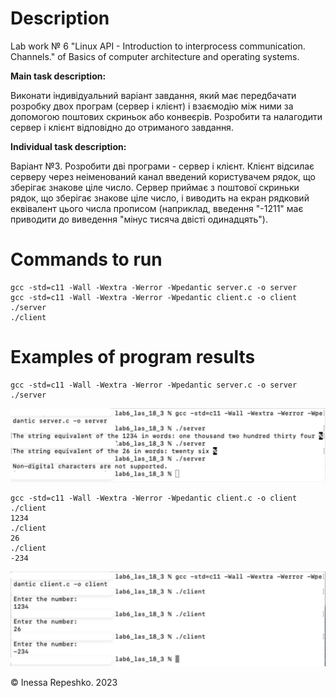 # Description
Lab work № 6 "Linux API - Introduction to interprocess communication. Channels." of Basics of computer architecture and operating systems.

**Main task description:**

Виконати індивідуальний варіант завдання, який має передбачати розробку двох програм (сервер і клієнт) і взаємодію між ними за допомогою поштових скриньок або конвеєрів. 
Розробити та налагодити сервер і клієнт відповідно до отриманого завдання.

**Individual task description:**

Варіант №3.
Розробити дві програми - сервер і клієнт. Клієнт відсилає серверу через неіменований канал введений користувачем рядок, що зберігає знакове ціле число. Сервер приймає з поштової скриньки рядок, що зберігає знакове ціле число, і виводить на екран рядковий еквівалент цього числа прописом (наприклад, введення "-1211" має приводити до виведення "мінус тисяча двісті одинадцять").

# Commands to run
```
gcc -std=c11 -Wall -Wextra -Werror -Wpedantic server.c -o server
gcc -std=c11 -Wall -Wextra -Werror -Wpedantic client.c -o client
./server
./client
```

# Examples of program results
```
gcc -std=c11 -Wall -Wextra -Werror -Wpedantic server.c -o server
./server
```
![server](https://github.com/InessaRepeshko/basics-of-computer-architecture-and-operating-systems/blob/main/lab6/var3/screens/server.png)

```
gcc -std=c11 -Wall -Wextra -Werror -Wpedantic client.c -o client
./client
1234
./client
26
./client
-234
```
![client](https://github.com/InessaRepeshko/basics-of-computer-architecture-and-operating-systems/blob/main/lab6/var3/screens/client.png)

© Inessa Repeshko. 2023
